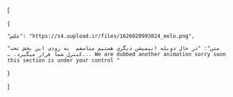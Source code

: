 [

  {

    "عکس": "https://s4.uupload.ir/files/1626020993824_eelo.png",

    "متن": "در حال دوبله انیمیشن دیگری هستیم متاسفم  به زودی این بخش تحت کنترل شما قرار میگیرد. ـ... We are dubbed another animation sorry soon this section is under your control "

  }

]
